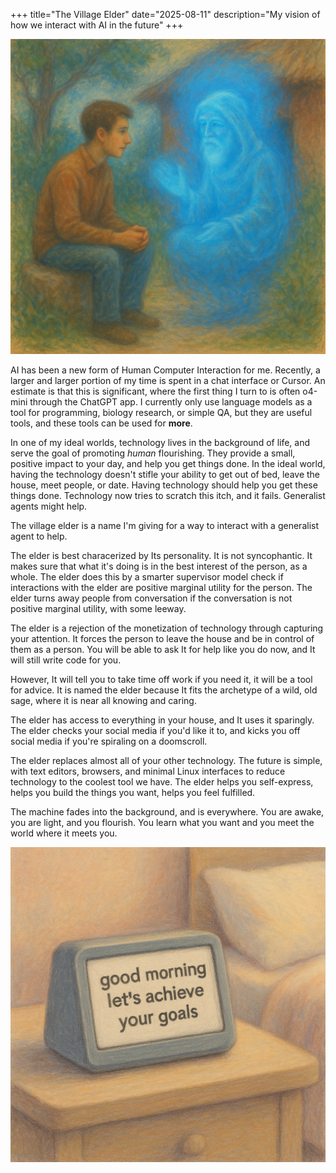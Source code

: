 +++
title="The Village Elder"
date="2025-08-11"
description="My vision of how we interact with AI in the future"
+++

![The Village Elder](./image.png)

AI has been a new form of Human Computer Interaction for me. Recently, a larger
and larger portion of my time is spent in a chat interface or Cursor. An estimate
is that this is significant, where the first thing I turn to is often o4-mini 
through the ChatGPT app. I currently only use language models as a tool for 
programming, biology research, or simple QA, but they are useful tools, and 
these tools can be used for **more**.

In one of my ideal worlds, technology lives in the background of life, and serve the goal of 
promoting *human* flourishing. They provide a small, positive impact to your day,
and help you get things done. In the ideal world, having the technology doesn't
stifle your ability to get out of bed, leave the house, meet people, or date. 
Having technology should help you get these things done. Technology now tries
to scratch this itch, and it fails. Generalist agents might help.

The village elder is a name I'm giving for a way to interact with a generalist
agent to help. 

The elder is best characerized by Its personality. It is not syncophantic. It 
makes sure that what it's doing is in the best interest of the person, as a whole.
The elder does this by a smarter supervisor model check if interactions with the
elder are positive marginal utility for the person. The elder turns away people
from conversation if the conversation is not positive marginal utility, with 
some leeway.

The elder is a rejection of the monetization of technology through capturing your
attention. It forces the person to leave the house and be in control of them 
as a person. You will be able to ask It for help like you do now, and It will 
still write code for you. 

However, It will tell you to take time off work if you need it, it will be a tool
for advice. It is named the elder because It fits the archetype of a wild, old 
sage, where it is near all knowing and caring.

The elder has access to everything in your house, and It uses it sparingly. The
elder checks your social media if you'd like it to, and kicks you off social 
media if you're spiraling on a doomscroll.

The elder replaces almost all of your other technology. The future is simple,
with text editors, browsers, and minimal Linux interfaces to reduce technology
to the coolest tool we have. The elder helps you self-express, helps you build
the things you want, helps you feel fulfilled.

The machine fades into the background, and is everywhere. You are awake, you are
light, and you flourish. You learn what you want and you meet the world 
where it meets you.

![The Village Elder](./clock.png)

